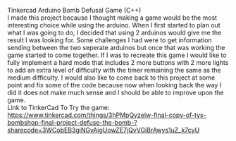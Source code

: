 Tinkercad Arduino Bomb Defusal Game (C++) <br />
I made this project because I thought making a game would be the most interesting choice while using the arduino. When I first started to plan out what I was going to do, I decided that using 2 arduinos would give me the result I was looking for. Some challenges I had were to get information sending between the two seperate arduinos but once that was working the game started to come together. If I was to recreate this game I would like to fully implement a hard mode that includes 2 more buttons with 2 more lights to add an extra level of difficulty with the timer remaining the same as the medium difficulty. I would also like to come back to this project at some point and fix some of the code because now when looking back the way I did it does not make much sense and I should be able to improve upon the game. <br />
Link to TinkerCad To Try the game: https://www.tinkercad.com/things/3hPMpQyzelw-final-copy-of-tys-bombshop-final-project-defuse-the-bomb-?sharecode=3WCobEB3giNGvAigUowZE7jQvVGiBrAwys1uZ_k7cyU <br /> <br />


